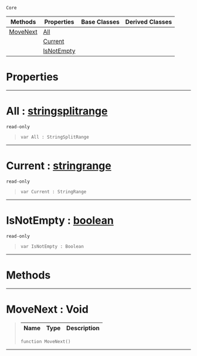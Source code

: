  `Core`

|Methods|Properties|Base Classes|Derived Classes|
|---|---|---|---|
|[ MoveNext](https://github.com/PlasmaEngine/PlasmaDocs/blob/master/code_reference/lightning_base_types/stringsplitrange.markdown#movenext-void)|[ All](https://github.com/PlasmaEngine/PlasmaDocs/blob/master/code_reference/lightning_base_types/stringsplitrange.markdown#all-plasma-engine-document)| | |
| |[ Current](https://github.com/PlasmaEngine/PlasmaDocs/blob/master/code_reference/lightning_base_types/stringsplitrange.markdown#current-plasma-engine-docu)| | |
| |[ IsNotEmpty](https://github.com/PlasmaEngine/PlasmaDocs/blob/master/code_reference/lightning_base_types/stringsplitrange.markdown#isnotempty-plasma-engine-d)| | |


 #  Properties


---  
 #  All : [stringsplitrange](https://github.com/PlasmaEngine/PlasmaDocs/blob/master/code_reference/lightning_base_types/stringsplitrange.markdown)

 `read-only`

> 
> ``` lang=cpp, name=Lightning
> var All : StringSplitRange


---  
 #  Current : [stringrange](https://github.com/PlasmaEngine/PlasmaDocs/blob/master/code_reference/lightning_base_types/stringrange.markdown)

 `read-only`

> 
> ``` lang=cpp, name=Lightning
> var Current : StringRange


---  
 #  IsNotEmpty : [boolean](https://github.com/PlasmaEngine/PlasmaDocs/blob/master/code_reference/lightning_base_types/boolean.markdown)

 `read-only`

> 
> ``` lang=cpp, name=Lightning
> var IsNotEmpty : Boolean


---  
 #  Methods


---  
 #  MoveNext : Void

> 
> |Name|Type|Description|
> |---|---|---|
> ``` lang=cpp, name=Lightning
> function MoveNext()
> ``` 


---  
 

 